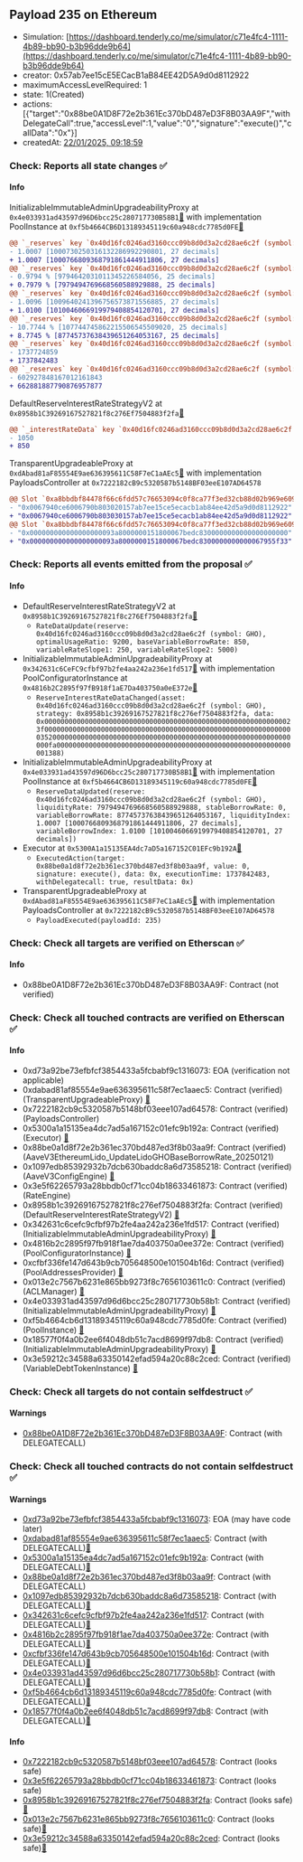## Payload 235 on Ethereum

- Simulation: [https://dashboard.tenderly.co/me/simulator/c71e4fc4-1111-4b89-bb90-b3b96dde9b64](https://dashboard.tenderly.co/me/simulator/c71e4fc4-1111-4b89-bb90-b3b96dde9b64)
- creator: 0x57ab7ee15cE5ECacB1aB84EE42D5A9d0d8112922
- maximumAccessLevelRequired: 1
- state: 1(Created)
- actions: [{"target":"0x88be0A1D8F72e2b361Ec370bD487eD3F8B03AA9F","withDelegateCall":true,"accessLevel":1,"value":"0","signature":"execute()","callData":"0x"}]
- createdAt: [22/01/2025, 09:18:59](https://etherscan.io/tx/0x0bdeeb6fd14c739610a1c2a631e24a4d94cdaafa773c224b81603d84f862a7f6)

### Check: Reports all state changes :white_check_mark:

#### Info


InitializableImmutableAdminUpgradeabilityProxy at `0x4e033931ad43597d96D6bcc25c280717730B58B1`[:ghost:](https://github.com/bgd-labs/aave-address-book "AaveV3EthereumLido.POOL") with implementation PoolInstance at `0xf5b4664CB6D13189345119c60a948cdc7785d0FE`[:ghost:](https://github.com/bgd-labs/aave-address-book "AaveV3EthereumLido.POOL_IMPL")
```diff
@@ `_reserves` key `0x40d16fc0246ad3160ccc09b8d0d3a2cd28ae6c2f (symbol: GHO).liquidityIndex` @@
- 1.0007 [1000730250316132286992290801, 27 decimals]
+ 1.0007 [1000766809368791861444911806, 27 decimals]
@@ `_reserves` key `0x40d16fc0246ad3160ccc09b8d0d3a2cd28ae6c2f (symbol: GHO).currentLiquidityRate` @@
- 0.9794 % [9794642031011345226584056, 25 decimals]
+ 0.7979 % [7979494769668560588929888, 25 decimals]
@@ `_reserves` key `0x40d16fc0246ad3160ccc09b8d0d3a2cd28ae6c2f (symbol: GHO).variableBorrowIndex` @@
- 1.0096 [1009640241396756573871556885, 27 decimals]
+ 1.0100 [1010046066919979408854120701, 27 decimals]
@@ `_reserves` key `0x40d16fc0246ad3160ccc09b8d0d3a2cd28ae6c2f (symbol: GHO).currentVariableBorrowRate` @@
- 10.7744 % [107744745862215506545509020, 25 decimals]
+ 8.7745 % [87745737638439651264053167, 25 decimals]
@@ `_reserves` key `0x40d16fc0246ad3160ccc09b8d0d3a2cd28ae6c2f (symbol: GHO).lastUpdateTimestamp` @@
- 1737724859
+ 1737842483
@@ `_reserves` key `0x40d16fc0246ad3160ccc09b8d0d3a2cd28ae6c2f (symbol: GHO).accruedToTreasury` @@
- 602927848167012161843
+ 662881887790876957877
```

DefaultReserveInterestRateStrategyV2 at `0x8958b1C39269167527821f8c276Ef7504883f2fa`[:ghost:](https://github.com/bgd-labs/aave-address-book "AaveV3EthereumLido.ASSETS.wstETH.INTEREST_RATE_STRATEGY, AaveV3EthereumLido.ASSETS.WETH.INTEREST_RATE_STRATEGY, AaveV3EthereumLido.ASSETS.USDS.INTEREST_RATE_STRATEGY, AaveV3EthereumLido.ASSETS.USDC.INTEREST_RATE_STRATEGY, AaveV3EthereumLido.ASSETS.ezETH.INTEREST_RATE_STRATEGY, AaveV3EthereumLido.ASSETS.sUSDe.INTEREST_RATE_STRATEGY, AaveV3EthereumLido.ASSETS.GHO.INTEREST_RATE_STRATEGY, AaveV3EthereumLido.ASSETS.rsETH.INTEREST_RATE_STRATEGY")
```diff
@@ `_interestRateData` key `0x40d16fc0246ad3160ccc09b8d0d3a2cd28ae6c2f (symbol: GHO).baseVariableBorrowRate` @@
- 1050
+ 850
```

TransparentUpgradeableProxy at `0xdAbad81aF85554E9ae636395611C58F7eC1aAEc5`[:ghost:](https://github.com/bgd-labs/aave-address-book "GovernanceV3Ethereum.PAYLOADS_CONTROLLER") with implementation PayloadsController at `0x7222182cB9c5320587b5148BF03eeE107AD64578`
```diff
@@ Slot `0xa8bbdbf84478f66c6fdd57c76653094c0f8ca77f3ed32cb88d02b969e609dbf0` @@
- "0x0067940ce6006790b803020157ab7ee15ce5ecacb1ab84ee42d5a9d0d8112922"
+ "0x0067940ce6006790b803030157ab7ee15ce5ecacb1ab84ee42d5a9d0d8112922"
@@ Slot `0xa8bbdbf84478f66c6fdd57c76653094c0f8ca77f3ed32cb88d02b969e609dbf1` @@
- "0x000000000000000000093a8000000151800067bedc8300000000000000000000"
+ "0x000000000000000000093a8000000151800067bedc8300000000000067955f33"
```


### Check: Reports all events emitted from the proposal :white_check_mark:

#### Info

- DefaultReserveInterestRateStrategyV2 at `0x8958b1C39269167527821f8c276Ef7504883f2fa`[:ghost:](https://github.com/bgd-labs/aave-address-book "AaveV3EthereumLido.ASSETS.wstETH.INTEREST_RATE_STRATEGY, AaveV3EthereumLido.ASSETS.WETH.INTEREST_RATE_STRATEGY, AaveV3EthereumLido.ASSETS.USDS.INTEREST_RATE_STRATEGY, AaveV3EthereumLido.ASSETS.USDC.INTEREST_RATE_STRATEGY, AaveV3EthereumLido.ASSETS.ezETH.INTEREST_RATE_STRATEGY, AaveV3EthereumLido.ASSETS.sUSDe.INTEREST_RATE_STRATEGY, AaveV3EthereumLido.ASSETS.GHO.INTEREST_RATE_STRATEGY, AaveV3EthereumLido.ASSETS.rsETH.INTEREST_RATE_STRATEGY")
  - `RateDataUpdate(reserve: 0x40d16fc0246ad3160ccc09b8d0d3a2cd28ae6c2f (symbol: GHO), optimalUsageRatio: 9200, baseVariableBorrowRate: 850, variableRateSlope1: 250, variableRateSlope2: 5000)`
- InitializableImmutableAdminUpgradeabilityProxy at `0x342631c6CeFC9cfbf97b2fe4aa242a236e1fd517`[:ghost:](https://github.com/bgd-labs/aave-address-book "AaveV3EthereumLido.POOL_CONFIGURATOR") with implementation PoolConfiguratorInstance at `0x4816b2C2895f97fB918f1aE7Da403750a0eE372e`[:ghost:](https://github.com/bgd-labs/aave-address-book "AaveV3Ethereum.POOL_CONFIGURATOR_IMPL, AaveV3EthereumEtherFi.POOL_CONFIGURATOR_IMPL, AaveV3EthereumLido.POOL_CONFIGURATOR_IMPL")
  - `ReserveInterestRateDataChanged(asset: 0x40d16fc0246ad3160ccc09b8d0d3a2cd28ae6c2f (symbol: GHO), strategy: 0x8958b1c39269167527821f8c276ef7504883f2fa, data: 0x00000000000000000000000000000000000000000000000000000000000023f0000000000000000000000000000000000000000000000000000000000000035200000000000000000000000000000000000000000000000000000000000000fa0000000000000000000000000000000000000000000000000000000000001388)`
- InitializableImmutableAdminUpgradeabilityProxy at `0x4e033931ad43597d96D6bcc25c280717730B58B1`[:ghost:](https://github.com/bgd-labs/aave-address-book "AaveV3EthereumLido.POOL") with implementation PoolInstance at `0xf5b4664CB6D13189345119c60a948cdc7785d0FE`[:ghost:](https://github.com/bgd-labs/aave-address-book "AaveV3EthereumLido.POOL_IMPL")
  - `ReserveDataUpdated(reserve: 0x40d16fc0246ad3160ccc09b8d0d3a2cd28ae6c2f (symbol: GHO), liquidityRate: 7979494769668560588929888, stableBorrowRate: 0, variableBorrowRate: 87745737638439651264053167, liquidityIndex: 1.0007 [1000766809368791861444911806, 27 decimals], variableBorrowIndex: 1.0100 [1010046066919979408854120701, 27 decimals])`
- Executor at `0x5300A1a15135EA4dc7aD5a167152C01EFc9b192A`[:ghost:](https://github.com/bgd-labs/aave-address-book "AaveV2Ethereum.POOL_ADMIN, AaveV2EthereumAMM.POOL_ADMIN, AaveV3Ethereum.ACL_ADMIN, AaveV3EthereumEtherFi.ACL_ADMIN, AaveV3EthereumLido.ACL_ADMIN, GovernanceV3Ethereum.EXECUTOR_LVL_1")
  - `ExecutedAction(target: 0x88be0a1d8f72e2b361ec370bd487ed3f8b03aa9f, value: 0, signature: execute(), data: 0x, executionTime: 1737842483, withDelegatecall: true, resultData: 0x)`
- TransparentUpgradeableProxy at `0xdAbad81aF85554E9ae636395611C58F7eC1aAEc5`[:ghost:](https://github.com/bgd-labs/aave-address-book "GovernanceV3Ethereum.PAYLOADS_CONTROLLER") with implementation PayloadsController at `0x7222182cB9c5320587b5148BF03eeE107AD64578`
  - `PayloadExecuted(payloadId: 235)`

### Check: Check all targets are verified on Etherscan :white_check_mark:

#### Info

- 0x88be0A1D8F72e2b361Ec370bD487eD3F8B03AA9F: Contract (not verified) 

### Check: Check all touched contracts are verified on Etherscan :white_check_mark:

#### Info

- 0xd73a92be73efbfcf3854433a5fcbabf9c1316073: EOA (verification not applicable)
- 0xdabad81af85554e9ae636395611c58f7ec1aaec5: Contract (verified) (TransparentUpgradeableProxy) [:ghost:](https://github.com/bgd-labs/aave-address-book "GovernanceV3Ethereum.PAYLOADS_CONTROLLER")
- 0x7222182cb9c5320587b5148bf03eee107ad64578: Contract (verified) (PayloadsController) 
- 0x5300a1a15135ea4dc7ad5a167152c01efc9b192a: Contract (verified) (Executor) [:ghost:](https://github.com/bgd-labs/aave-address-book "AaveV2Ethereum.POOL_ADMIN, AaveV2EthereumAMM.POOL_ADMIN, AaveV3Ethereum.ACL_ADMIN, AaveV3EthereumEtherFi.ACL_ADMIN, AaveV3EthereumLido.ACL_ADMIN, GovernanceV3Ethereum.EXECUTOR_LVL_1")
- 0x88be0a1d8f72e2b361ec370bd487ed3f8b03aa9f: Contract (verified) (AaveV3EthereumLido_UpdateLidoGHOBaseBorrowRate_20250121) 
- 0x1097edb85392932b7dcb630baddc8a6d73585218: Contract (verified) (AaveV3ConfigEngine) [:ghost:](https://github.com/bgd-labs/aave-address-book "AaveV3EthereumLido.CONFIG_ENGINE")
- 0x3e5f62265793a28bbdb0cf71cc04b18633461873: Contract (verified) (RateEngine) 
- 0x8958b1c39269167527821f8c276ef7504883f2fa: Contract (verified) (DefaultReserveInterestRateStrategyV2) [:ghost:](https://github.com/bgd-labs/aave-address-book "AaveV3EthereumLido.ASSETS.wstETH.INTEREST_RATE_STRATEGY, AaveV3EthereumLido.ASSETS.WETH.INTEREST_RATE_STRATEGY, AaveV3EthereumLido.ASSETS.USDS.INTEREST_RATE_STRATEGY, AaveV3EthereumLido.ASSETS.USDC.INTEREST_RATE_STRATEGY, AaveV3EthereumLido.ASSETS.ezETH.INTEREST_RATE_STRATEGY, AaveV3EthereumLido.ASSETS.sUSDe.INTEREST_RATE_STRATEGY, AaveV3EthereumLido.ASSETS.GHO.INTEREST_RATE_STRATEGY, AaveV3EthereumLido.ASSETS.rsETH.INTEREST_RATE_STRATEGY")
- 0x342631c6cefc9cfbf97b2fe4aa242a236e1fd517: Contract (verified) (InitializableImmutableAdminUpgradeabilityProxy) [:ghost:](https://github.com/bgd-labs/aave-address-book "AaveV3EthereumLido.POOL_CONFIGURATOR")
- 0x4816b2c2895f97fb918f1ae7da403750a0ee372e: Contract (verified) (PoolConfiguratorInstance) [:ghost:](https://github.com/bgd-labs/aave-address-book "AaveV3Ethereum.POOL_CONFIGURATOR_IMPL, AaveV3EthereumEtherFi.POOL_CONFIGURATOR_IMPL, AaveV3EthereumLido.POOL_CONFIGURATOR_IMPL")
- 0xcfbf336fe147d643b9cb705648500e101504b16d: Contract (verified) (PoolAddressesProvider) [:ghost:](https://github.com/bgd-labs/aave-address-book "AaveV3EthereumLido.POOL_ADDRESSES_PROVIDER")
- 0x013e2c7567b6231e865bb9273f8c7656103611c0: Contract (verified) (ACLManager) [:ghost:](https://github.com/bgd-labs/aave-address-book "AaveV3EthereumLido.ACL_MANAGER")
- 0x4e033931ad43597d96d6bcc25c280717730b58b1: Contract (verified) (InitializableImmutableAdminUpgradeabilityProxy) [:ghost:](https://github.com/bgd-labs/aave-address-book "AaveV3EthereumLido.POOL")
- 0xf5b4664cb6d13189345119c60a948cdc7785d0fe: Contract (verified) (PoolInstance) [:ghost:](https://github.com/bgd-labs/aave-address-book "AaveV3EthereumLido.POOL_IMPL")
- 0x18577f0f4a0b2ee6f4048db51c7acd8699f97db8: Contract (verified) (InitializableImmutableAdminUpgradeabilityProxy) [:ghost:](https://github.com/bgd-labs/aave-address-book "AaveV3EthereumLido.ASSETS.GHO.V_TOKEN")
- 0x3e59212c34588a63350142efad594a20c88c2ced: Contract (verified) (VariableDebtTokenInstance) [:ghost:](https://github.com/bgd-labs/aave-address-book "AaveV3EthereumLido.DEFAULT_VARIABLE_DEBT_TOKEN_IMPL_REV_1")

### Check: Check all targets do not contain selfdestruct :white_check_mark:

#### Warnings

- [0x88be0A1D8F72e2b361Ec370bD487eD3F8B03AA9F](https://etherscan.io/address/0x88be0A1D8F72e2b361Ec370bD487eD3F8B03AA9F): Contract (with DELEGATECALL)

### Check: Check all touched contracts do not contain selfdestruct :white_check_mark:

#### Warnings

- [0xd73a92be73efbfcf3854433a5fcbabf9c1316073](https://etherscan.io/address/0xd73a92be73efbfcf3854433a5fcbabf9c1316073): EOA (may have code later)
- [0xdabad81af85554e9ae636395611c58f7ec1aaec5](https://etherscan.io/address/0xdabad81af85554e9ae636395611c58f7ec1aaec5): Contract (with DELEGATECALL)[:ghost:](https://github.com/bgd-labs/aave-address-book "GovernanceV3Ethereum.PAYLOADS_CONTROLLER")
- [0x5300a1a15135ea4dc7ad5a167152c01efc9b192a](https://etherscan.io/address/0x5300a1a15135ea4dc7ad5a167152c01efc9b192a): Contract (with DELEGATECALL)[:ghost:](https://github.com/bgd-labs/aave-address-book "AaveV2Ethereum.POOL_ADMIN, AaveV2EthereumAMM.POOL_ADMIN, AaveV3Ethereum.ACL_ADMIN, AaveV3EthereumEtherFi.ACL_ADMIN, AaveV3EthereumLido.ACL_ADMIN, GovernanceV3Ethereum.EXECUTOR_LVL_1")
- [0x88be0a1d8f72e2b361ec370bd487ed3f8b03aa9f](https://etherscan.io/address/0x88be0a1d8f72e2b361ec370bd487ed3f8b03aa9f): Contract (with DELEGATECALL)
- [0x1097edb85392932b7dcb630baddc8a6d73585218](https://etherscan.io/address/0x1097edb85392932b7dcb630baddc8a6d73585218): Contract (with DELEGATECALL)[:ghost:](https://github.com/bgd-labs/aave-address-book "AaveV3EthereumLido.CONFIG_ENGINE")
- [0x342631c6cefc9cfbf97b2fe4aa242a236e1fd517](https://etherscan.io/address/0x342631c6cefc9cfbf97b2fe4aa242a236e1fd517): Contract (with DELEGATECALL)[:ghost:](https://github.com/bgd-labs/aave-address-book "AaveV3EthereumLido.POOL_CONFIGURATOR")
- [0x4816b2c2895f97fb918f1ae7da403750a0ee372e](https://etherscan.io/address/0x4816b2c2895f97fb918f1ae7da403750a0ee372e): Contract (with DELEGATECALL)[:ghost:](https://github.com/bgd-labs/aave-address-book "AaveV3Ethereum.POOL_CONFIGURATOR_IMPL, AaveV3EthereumEtherFi.POOL_CONFIGURATOR_IMPL, AaveV3EthereumLido.POOL_CONFIGURATOR_IMPL")
- [0xcfbf336fe147d643b9cb705648500e101504b16d](https://etherscan.io/address/0xcfbf336fe147d643b9cb705648500e101504b16d): Contract (with DELEGATECALL)[:ghost:](https://github.com/bgd-labs/aave-address-book "AaveV3EthereumLido.POOL_ADDRESSES_PROVIDER")
- [0x4e033931ad43597d96d6bcc25c280717730b58b1](https://etherscan.io/address/0x4e033931ad43597d96d6bcc25c280717730b58b1): Contract (with DELEGATECALL)[:ghost:](https://github.com/bgd-labs/aave-address-book "AaveV3EthereumLido.POOL")
- [0xf5b4664cb6d13189345119c60a948cdc7785d0fe](https://etherscan.io/address/0xf5b4664cb6d13189345119c60a948cdc7785d0fe): Contract (with DELEGATECALL)[:ghost:](https://github.com/bgd-labs/aave-address-book "AaveV3EthereumLido.POOL_IMPL")
- [0x18577f0f4a0b2ee6f4048db51c7acd8699f97db8](https://etherscan.io/address/0x18577f0f4a0b2ee6f4048db51c7acd8699f97db8): Contract (with DELEGATECALL)[:ghost:](https://github.com/bgd-labs/aave-address-book "AaveV3EthereumLido.ASSETS.GHO.V_TOKEN")

#### Info

- [0x7222182cb9c5320587b5148bf03eee107ad64578](https://etherscan.io/address/0x7222182cb9c5320587b5148bf03eee107ad64578): Contract (looks safe)
- [0x3e5f62265793a28bbdb0cf71cc04b18633461873](https://etherscan.io/address/0x3e5f62265793a28bbdb0cf71cc04b18633461873): Contract (looks safe)
- [0x8958b1c39269167527821f8c276ef7504883f2fa](https://etherscan.io/address/0x8958b1c39269167527821f8c276ef7504883f2fa): Contract (looks safe)[:ghost:](https://github.com/bgd-labs/aave-address-book "AaveV3EthereumLido.ASSETS.wstETH.INTEREST_RATE_STRATEGY, AaveV3EthereumLido.ASSETS.WETH.INTEREST_RATE_STRATEGY, AaveV3EthereumLido.ASSETS.USDS.INTEREST_RATE_STRATEGY, AaveV3EthereumLido.ASSETS.USDC.INTEREST_RATE_STRATEGY, AaveV3EthereumLido.ASSETS.ezETH.INTEREST_RATE_STRATEGY, AaveV3EthereumLido.ASSETS.sUSDe.INTEREST_RATE_STRATEGY, AaveV3EthereumLido.ASSETS.GHO.INTEREST_RATE_STRATEGY, AaveV3EthereumLido.ASSETS.rsETH.INTEREST_RATE_STRATEGY")
- [0x013e2c7567b6231e865bb9273f8c7656103611c0](https://etherscan.io/address/0x013e2c7567b6231e865bb9273f8c7656103611c0): Contract (looks safe)[:ghost:](https://github.com/bgd-labs/aave-address-book "AaveV3EthereumLido.ACL_MANAGER")
- [0x3e59212c34588a63350142efad594a20c88c2ced](https://etherscan.io/address/0x3e59212c34588a63350142efad594a20c88c2ced): Contract (looks safe)[:ghost:](https://github.com/bgd-labs/aave-address-book "AaveV3EthereumLido.DEFAULT_VARIABLE_DEBT_TOKEN_IMPL_REV_1")


